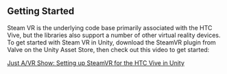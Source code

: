 ## Getting Started 

Steam VR is the underlying code base primarily associated with the HTC Vive, but the libraries also support a number of other virtual reality devices. To get started with Steam VR in Unity, download the SteamVR plugin from Valve on the Unity Asset Store, then check out this video to get started:

[Just A/VR Show: Setting up SteamVR for the HTC Vive in Unity](https://channel9.msdn.com/blogs/misslivirose/Setting-up-SteamVR-in-Unity-for-the-HTC-Vive)
